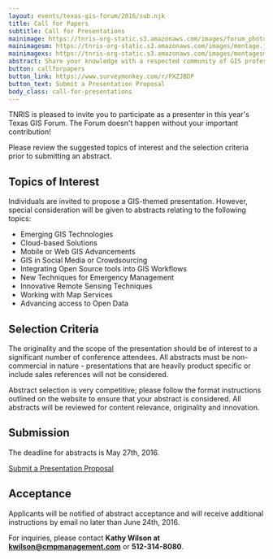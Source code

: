 ```yaml
---
layout: events/texas-gis-forum/2016/sub.njk
title: Call for Papers
subtitle: Call for Presentations
mainimage: https://tnris-org-static.s3.amazonaws.com/images/forum_photo_montage.jpg
mainimagesm: https://tnris-org-static.s3.amazonaws.com/images/montage.jpg
mainimagexs: https://tnris-org-static.s3.amazonaws.com/images/montagesm.jpg
abstract: Share your knowledge with a respected community of GIS professionals and network with your peers in the geospatial industry. 
button: callforpapers
button_link: https://www.surveymonkey.com/r/PXZJBDP
button_text: Submit a Presentation Proposal
body_class: call-for-presentations
---
```


TNRIS is pleased to invite you to participate as a presenter in this year's Texas GIS Forum. The Forum doesn't happen without your important contribution!

Please review the suggested topics of interest and the selection criteria prior to submitting an abstract.

## Topics of Interest

 Individuals are invited to propose a GIS-themed presentation. However, special consideration will be given to abstracts relating to the following topics:

- Emerging GIS Technologies
- Cloud-based Solutions
- Mobile or Web GIS Advancements
- GIS in Social Media or Crowdsourcing
- Integrating Open Source tools into GIS Workflows
- New Techniques for Emergency Management
- Innovative Remote Sensing Techniques
- Working with Map Services
- Advancing access to Open Data

## Selection Criteria

The originality and the scope of the presentation should be of interest to a significant number of conference attendees. All abstracts must be non-commercial in nature - presentations that are heavily product specific or include sales references will not be considered.

Abstract selection is very competitive; please follow the format instructions outlined on the website to ensure that your abstract is considered. All abstracts will be reviewed for content relevance, originality and innovation.

## Submission

The deadline for abstracts is May 27th, 2016.

<a class="btn btn-lg btn-danger" href="https://www.surveymonkey.com/r/PXZJBDP"><i class="glyphicon glyphicon-hand-right"></i> Submit a Presentation Proposal</a>

## Acceptance

Applicants will be notified of abstract acceptance and will receive additional instructions by email no later than June 24th, 2016.

For inquiries, please contact **Kathy Wilson at [kwilson@cmpmanagement.com](mailto:kwilson@cmpmanagement.com)** or **512-314-8080**.
